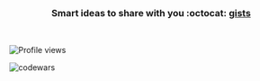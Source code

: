 <div align="center">
  <br>
  <h3>Smart ideas to share with you :octocat:  <a href="https://gist.github.com/bullishgopher/" target="__blank"> gists </a></h3>
  <br>
</div>

![Profile views](https://gpvc.arturio.dev/bullishgopher)

![codewars](https://www.codewars.com/users/bullishgopher/badges/small)
